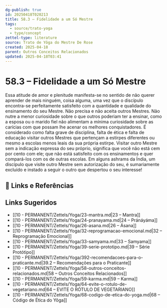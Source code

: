 ```yaml
---
dg-publish: true
id: 20250418T020213
title: 58.3 – Fidelidade a um Só Mestre
tags:
  - source/trato-yoga
  - type/concept
zettel-type: literature
source: Trato de Yôga do Mestre De Rose
created: 2025-04-18
parent: Outros Conceitos Relacionados
updated: 2025-04-18T03:41
---
```


# 58.3 – Fidelidade a um Só Mestre

Essa atitude de amor e plenitude manifesta-se no sentido de não querer aprender de mais ninguém, coisa alguma, uma vez que o discípulo encontra-se perfeitamente satisfeito com a quantidade e qualidade do ensinamento do seu Mestre. Não precisa e não aceita outros Mestres. Não nutre a menor curiosidade sobre o que outros poderiam ter a ensinar, como a esposa ou o marido fiel não alimentam a mínima curiosidade sobre as carícias com que possam lhe acenar os melhores conquistadores. É considerado como falta grave de disciplina, falta de ética e falta de educação visitar outros Mestres que pertençam a estirpes diferentes ou mesmo a escolas menos leais da sua própria estirpe. Visitar outro Mestre sem a indicação expressa do seu próprio, significa que você não está cem por cento com ele; que não está satisfeito com os ensinamentos e quer compará-los com os de outras escolas. Em alguns ashrams da Índia, um discípulo que visite outro Mestre sem autorização do seu, é sumariamente excluído e instado a seguir o outro que despertou o seu interesse!

## 🔗 Links e Referências

## Links Sugeridos

- [[10 - PERMANENT/Zettels/Yoga/23-mantra.md|23 – Mantra]]
- [[10 - PERMANENT/Zettels/Yoga/24-pranayama.md|24 – Pránáyáma]]
- [[10 - PERMANENT/Zettels/Yoga/26-asana.md|26 – Ásana]]
- [[10 - PERMANENT/Zettels/Yoga/32-reprogramacao-emocional.md|32 – Reprogramação Emocional]]
- [[10 - PERMANENT/Zettels/Yoga/33-samyama.md|33 – Samyama]]
- [[10 - PERMANENT/Zettels/Yoga/39-serie-prototipo.md|39 – Série Protótipo]]
- [[10 - PERMANENT/Zettels/Yoga/392-recomendacoes-para-o-praticante.md|39.2 – Recomendações para o Praticante]]
- [[10 - PERMANENT/Zettels/Yoga/58-outros-conceitos-relacionados.md|58 – Outros Conceitos Relacionados]]
- [[10 - PERMANENT/Zettels/Yoga/59-karma.md|59 – Karma]]
- [[10 - PERMANENT/Zettels/Yoga/64-evite-o-rotulo-de-vegetariano.md|64 – EVITE O RÓTULO DE VEGETARIANO]]
- [[10 - PERMANENT/Zettels/Yoga/68-codigo-de-etica-do-yoga.md|68 – Código de Ética do Yôga]]